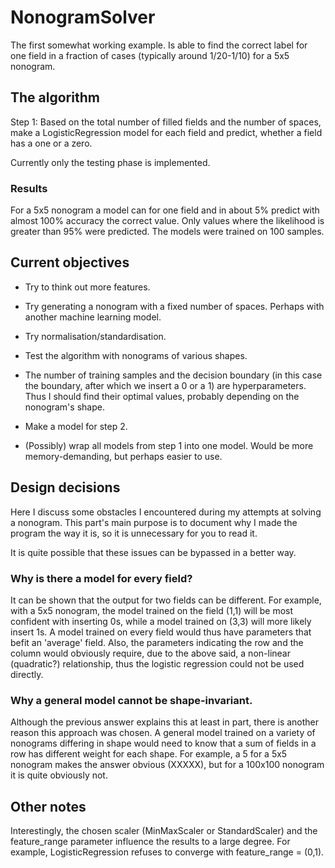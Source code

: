 # NonogramSolver

The first somewhat working example.
Is able to find the correct label for one field in a fraction of cases (typically around 1/20-1/10) for a 5x5 nonogram.



## The algorithm
Step 1: Based on the total number of filled fields and the number of spaces, make a LogisticRegression model for each field and predict, whether a field has a one or a zero.

Currently only the testing phase is implemented.

### Results
For a 5x5 nonogram a model can for one field and in about 5% predict with almost 100% accuracy the correct value. Only values where the likelihood is greater than 95% were predicted. The models were trained on 100 samples.



## Current objectives

- Try to think out more features.

- Try generating a nonogram with a fixed number of spaces. Perhaps with another machine learning model.

- Try normalisation/standardisation.

- Test the algorithm with nonograms of various shapes.

- The number of training samples and the decision boundary (in this case the boundary, after which we insert a 0 or a 1) are hyperparameters. Thus I should find their optimal values, probably depending on the nonogram's shape.

- Make a model for step 2.

- (Possibly) wrap all models from step 1 into one model. Would be more memory-demanding, but perhaps easier to use.




## Design decisions
Here I discuss some obstacles I encountered during my attempts at solving a nonogram. This part's main purpose is to document why I made the program the way it is, so it is unnecessary for you to read it.

It is quite possible that these issues can be bypassed in a better way.

### Why is there a model for every field?
It can be shown that the output for two fields can be different. For example, with a 5x5 nonogram, the model trained on the field (1,1) will be most confident with inserting 0s, while a model trained on (3,3) will more likely insert 1s. A model trained on every field would thus have parameters that befit an 'average' field. Also, the parameters indicating the row and the column would obviously require, due to the above said, a non-linear (quadratic?) relationship, thus the logistic regression could not be used directly.

### Why a general model cannot be shape-invariant.
Although the previous answer explains this at least in part, there is another reason this approach was chosen. A general model trained on a variety of nonograms differing in shape would need to know that a sum of fields in a row has different weight for each shape. For example, a 5 for a 5x5 nonogram makes the answer obvious (XXXXX), but for a 100x100 nonogram it is quite obviously not.

## Other notes
Interestingly, the chosen scaler (MinMaxScaler or StandardScaler) and the feature_range parameter influence the results to a large degree. For example, LogisticRegression refuses to converge with feature_range = (0,1).
